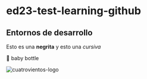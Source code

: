 # ed23-test-learning-github

## Entornos de desarrollo

Esto es una **negrita** y esto una _cursiva_

🍼 baby bottle

![cuatrovientos-logo](https://aula0.cuatrovientos.org/pluginfile.php/1/theme_academi/logo/1688368219/logo-cuatrovientos-2-1.png)
